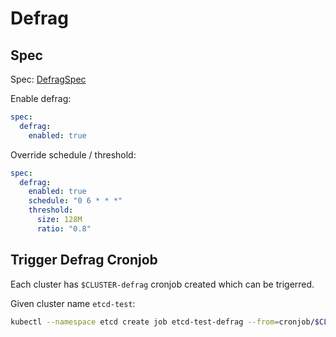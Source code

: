 # Defrag

## Spec

Spec: [DefragSpec](/docs/api.md#etcdclusterspecdefrag)

Enable defrag:

```yaml
spec:
  defrag:
    enabled: true    
```

Override schedule / threshold:

```yaml
spec:
  defrag:
    enabled: true
    schedule: "0 6 * * *" 
    threshold:
      size: 128M
      ratio: "0.8"
```

## Trigger Defrag Cronjob

Each cluster has `$CLUSTER-defrag` cronjob created which can be trigerred.

Given cluster name `etcd-test`:

```bash
kubectl --namespace etcd create job etcd-test-defrag --from=cronjob/$CLUSTER-defrag
```